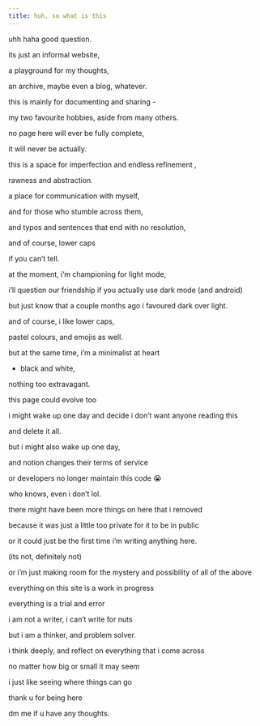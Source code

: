 ```yaml
---
title: huh, so what is this
---
```

uhh haha good question.

its just an informal website,

a playground for my thoughts,

an archive, maybe even a blog, whatever.

this is mainly for documenting and sharing -

my two favourite hobbies, aside from many others.

no page here will ever be fully complete,

it will never be actually.

this is a space for imperfection and endless refinement ,

rawness and abstraction.

a place for communication with myself,

and for those who stumble across them,

and typos and sentences that end with no resolution,

and of course, lower caps

if you can’t tell.

at the moment, i’m championing for light mode,

i’ll question our friendship if you actually use dark mode (and android)

but just know that a couple months ago i favoured dark over light.

and of course, i like lower caps,

pastel colours, and emojis as well.

but at the same time, i’m a minimalist at heart

- black and white,

nothing too extravagant.

this page could evolve too

i might wake up one day and decide i don’t want anyone reading this

and delete it all.

but i might also wake up one day,

and notion changes their terms of service

or developers no longer maintain this code 😭

who knows, even i don’t lol.

there might have been more things on here that i removed

because it was just a little too private for it to be in public

or it could just be the first time i’m writing anything here.

(its not, definitely not)

or i’m just making room for the mystery and possibility of all of the above

everything on this site is a work in progress

everything is a trial and error

i am not a writer, i can’t write for nuts

but i am a thinker, and problem solver.

i think deeply, and reflect on everything that i come across

no matter how big or small it may seem

i just like seeing where things can go

thank u for being here

dm me if u have any thoughts.